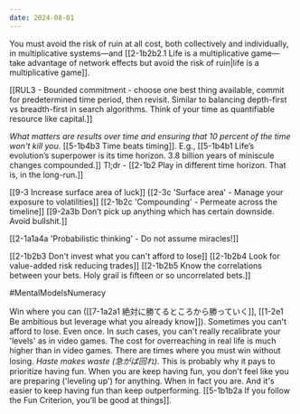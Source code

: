 ```yaml
---
date: 2024-08-01
---
```

You must avoid the risk of ruin at all cost, both collectively and individually, in multiplicative systems—and [[2-1b2b2.1 Life is a multiplicative game—take advantage of network effects but avoid the risk of ruin|life is a multiplicative game]].

[[RUL3 - Bounded commitment - choose one best thing available, commit for predetermined time period, then revisit. Similar to balancing depth-first vs breadth-first in search algorithms. Think of your time as quantifiable resource like capital.]]

*What matters are results over time and ensuring that 10 percent of the time won't kill you*. [[5-1b4b3 Time beats timing]]. E.g., [[5-1b4b1 Life’s evolution’s superpower is its time horizon. 3.8 billion years of miniscule changes compounded.]] Tl;dr - [[2-1b2 Play in different time horizon. That is, in the long-run.]]

[[9-3 Increase surface area of luck]]
[[2-3c 'Surface area' - Manage your exposure to volatilities]]
[[2-1b2c 'Compounding' - Permeate across the timeline]]
[[9-2a3b Don’t pick up anything which has certain downside. Avoid bullshit.]]

[[2-1a1a4a 'Probabilistic thinking' - Do not assume miracles!]]

[[2-1b2b3 Don't invest what you can't afford to lose]]
[[2-1b2b4 Look for value-added risk reducing trades]]
[[2-1b2b5 Know the correlations between your bets. Holy grail is fifteen or so uncorrelated bets.]]

#MentalModelsNumeracy 

Win where you can ([[7-1a2a1 絶対に勝てるところから勝っていく]], [[1-2e1 Be ambitious but leverage what you already know]]). Sometimes you can't afford to lose. Even once. In such cases, you can't really recalibrate your 'levels' as in video games. The cost for overreaching in real life is much higher than in video games. There are times where you must win without losing. *Haste makes waste (急がば回れ).* This is probably why it pays to prioritize having fun. When you are keep having fun, you don't feel like you are preparing ('leveling up') for anything. When in fact you are. And it's easier to keep having fun than keep outperforming. [[5-1b1b2a If you follow the Fun Criterion, you’ll be good at things]]. 